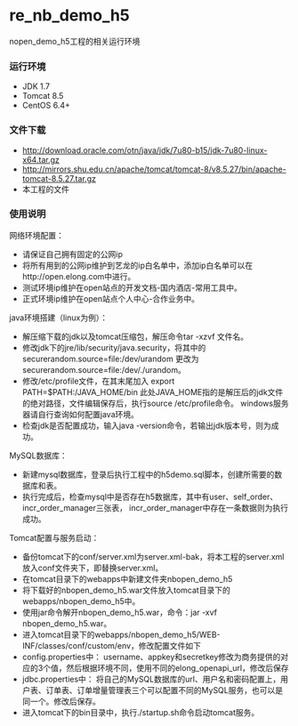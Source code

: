 # re_nb_demo_h5
nopen_demo_h5工程的相关运行环境

### 运行环境
* JDK 1.7
* Tomcat 8.5
* CentOS 6.4+

### 文件下载
* http://download.oracle.com/otn/java/jdk/7u80-b15/jdk-7u80-linux-x64.tar.gz
* http://mirrors.shu.edu.cn/apache/tomcat/tomcat-8/v8.5.27/bin/apache-tomcat-8.5.27.tar.gz
* 本工程的文件

### 使用说明
网络环境配置：
* 请保证自己拥有固定的公网ip
* 将所有用到的公网ip维护到艺龙的ip白名单中，添加ip白名单可以在http://open.elong.com中进行。
* 测试环境ip维护在open站点的开发文档-国内酒店-常用工具中。
* 正式环境ip维护在open站点个人中心-合作业务中。

java环境搭建（linux为例）：
* 解压缩下载的jdk以及tomcat压缩包，解压命令tar -xzvf 文件名。
* 修改jdk下的jre/lib/security/java.security，将其中的securerandom.source=file:/dev/urandom
更改为securerandom.source=file:/dev/./urandom。
* 修改/etc/profile文件，在其末尾加入
export PATH=$PATH:/JAVA_HOME/bin
此处JAVA_HOME指的是解压后的jdk文件的绝对路径，文件编辑保存后，执行source /etc/profile命令。
windows服务器请自行查询如何配置java环境。
* 检查jdk是否配置成功，输入java -version命令，若输出jdk版本号，则为成功。

MySQL数据库：
* 新建mysql数据库，登录后执行工程中的h5demo.sql脚本，创建所需要的数据库和表。
* 执行完成后，检查mysql中是否存在h5数据库，其中有user、self_order、incr_order_manager三张表，
incr_order_manager中存在一条数据则为执行成功。

Tomcat配置与服务启动：
* 备份tomcat下的conf/server.xml为server.xml-bak，将本工程的server.xml放入conf文件夹下，即替换server.xml。
* 在tomcat目录下的webapps中新建文件夹nbopen_demo_h5
* 将下载好的nbopen_demo_h5.war文件放入tomcat目录下的webapps/nbopen_demo_h5中。
* 使用jar命令解开nbopen_demo_h5.war，命令：jar -xvf nbopen_demo_h5.war。
* 进入tomcat目录下的webapps/nbopen_demo_h5/WEB-INF/classes/conf/custom/env，修改配置文件如下
* config.properties中：
 username、appkey和secretkey修改为商务提供的对应的3个值，然后根据环境不同，使用不同的elong_openapi_url，修改后保存
* jdbc.properties中：
 将自己的MySQL数据库的url、用户名和密码配置上，用户表、订单表、订单增量管理表三个可以配置不同的MySQL服务，也可以是同一个。修改后保存。
* 进入tomcat下的bin目录中，执行./startup.sh命令启动tomcat服务。

